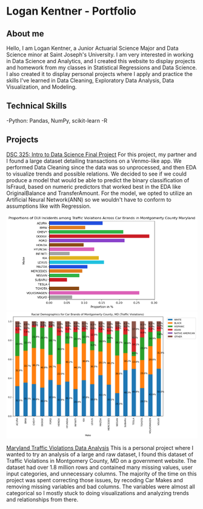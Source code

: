 # Logan Kentner - Portfolio 
## About me 
Hello, I am Logan Kentner, a Junior Actuarial Science Major and Data Science minor at Saint Joseph's University. I am very interested in working in Data Science and Analytics, and I created this website to display projects and homework from my classes in Statistical Regressions and Data Science. I also created it to display personal projects where I apply and practice the skills I've learned in Data Cleaning, Exploratory Data Analysis, Data Visualization, and Modeling.
## Technical Skills
-Python: Pandas, NumPy, scikit-learn
-R

## Projects
[DSC 325: Intro to Data Science Final Project](FINAL_PROJECT_CODE.md) 
For this project, my partner and I found a large dataset detailing transactions on a Venmo-like app. We performed Data Cleaning since the data was so unprocessed, and then EDA to visualize trends and possible relations. We decided to see if we could produce a model that would be able to predict the binary classification of IsFraud, based on numeric predictors that worked best in the EDA like OriginalBalance and TransferAmount. For the model, we opted to utilize an Artificial Neural Network(ANN) so we wouldn't have to conform to assumptions like with Regression. 

![Graph 1](output_21_1.png)
![Graph 2](output_34_0.png)


[Maryland Traffic Violations Data Analysis](Data-Science-Project-MarylandTroublemakers.md)
This is a personal project where I wanted to try an analysis of a large and raw dataset, I found this dataset of Traffic Violations in Montgomery County, MD on a government website. The dataset had over 1.8 million rows and contained many missing values, user input categories, and unnecessary columns. The majority of the time on this project was spent correcting those issues, by recoding Car Makes and removing missing variables and bad columns. The variables were almost all categorical so I mostly stuck to doing visualizations and analyzing trends and relationships from there. 

